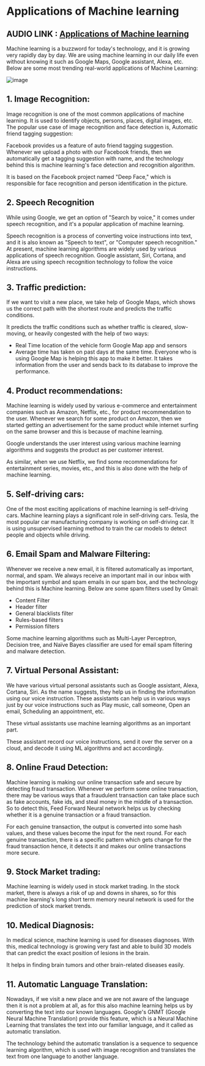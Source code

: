 # Applications of Machine learning

## AUDIO LINK : [Applications of Machine learning](https://drive.google.com/file/d/1NnHBWO3ueJrIBQJGwuZvnJjgi2FWA9Zi/view?usp=sharing)


Machine learning is a buzzword for today's technology, and it is growing very rapidly day by day. We are using machine learning in our daily life even without knowing it such as Google Maps, Google assistant, Alexa, etc. Below are some most trending real-world applications of Machine Learning:

![image](https://user-images.githubusercontent.com/63282184/142976553-5f38d757-99eb-4bfc-b5db-14d7a7f5ba30.png)


## 1. Image Recognition:

Image recognition is one of the most common applications of machine learning. It is used to identify objects, persons, places, digital images, etc. The popular use case of image recognition and face detection is, Automatic friend tagging suggestion:

Facebook provides us a feature of auto friend tagging suggestion. Whenever we upload a photo with our Facebook friends, then we automatically get a tagging suggestion with name, and the technology behind this is machine learning's face detection and recognition algorithm.

It is based on the Facebook project named "Deep Face," which is responsible for face recognition and person identification in the picture.

## 2. Speech Recognition
While using Google, we get an option of "Search by voice," it comes under speech recognition, and it's a popular application of machine learning.

Speech recognition is a process of converting voice instructions into text, and it is also known as "Speech to text", or "Computer speech recognition." At present, machine learning algorithms are widely used by various applications of speech recognition. Google assistant, Siri, Cortana, and Alexa are using speech recognition technology to follow the voice instructions.

## 3. Traffic prediction:
If we want to visit a new place, we take help of Google Maps, which shows us the correct path with the shortest route and predicts the traffic conditions.

It predicts the traffic conditions such as whether traffic is cleared, slow-moving, or heavily congested with the help of two ways:

- Real Time location of the vehicle form Google Map app and sensors
- Average time has taken on past days at the same time.
Everyone who is using Google Map is helping this app to make it better. It takes information from the user and sends back to its database to improve the performance.

## 4. Product recommendations:
Machine learning is widely used by various e-commerce and entertainment companies such as Amazon, Netflix, etc., for product recommendation to the user. Whenever we search for some product on Amazon, then we started getting an advertisement for the same product while internet surfing on the same browser and this is because of machine learning.

Google understands the user interest using various machine learning algorithms and suggests the product as per customer interest.

As similar, when we use Netflix, we find some recommendations for entertainment series, movies, etc., and this is also done with the help of machine learning.

## 5. Self-driving cars:

One of the most exciting applications of machine learning is self-driving cars. Machine learning plays a significant role in self-driving cars. Tesla, the most popular car manufacturing company is working on self-driving car. It is using unsupervised learning method to train the car models to detect people and objects while driving.

## 6. Email Spam and Malware Filtering:
Whenever we receive a new email, it is filtered automatically as important, normal, and spam. We always receive an important mail in our inbox with the important symbol and spam emails in our spam box, and the technology behind this is Machine learning. Below are some spam filters used by Gmail:

- Content Filter
- Header filter
- General blacklists filter
- Rules-based filters
- Permission filters

Some machine learning algorithms such as Multi-Layer Perceptron, Decision tree, and Naïve Bayes classifier are used for email spam filtering and malware detection.

## 7. Virtual Personal Assistant:
We have various virtual personal assistants such as Google assistant, Alexa, Cortana, Siri. As the name suggests, they help us in finding the information using our voice instruction. These assistants can help us in various ways just by our voice instructions such as Play music, call someone, Open an email, Scheduling an appointment, etc.

These virtual assistants use machine learning algorithms as an important part.

These assistant record our voice instructions, send it over the server on a cloud, and decode it using ML algorithms and act accordingly.

## 8. Online Fraud Detection:
Machine learning is making our online transaction safe and secure by detecting fraud transaction. Whenever we perform some online transaction, there may be various ways that a fraudulent transaction can take place such as fake accounts, fake ids, and steal money in the middle of a transaction. So to detect this, Feed Forward Neural network helps us by checking whether it is a genuine transaction or a fraud transaction.

For each genuine transaction, the output is converted into some hash values, and these values become the input for the next round. For each genuine transaction, there is a specific pattern which gets change for the fraud transaction hence, it detects it and makes our online transactions more secure.

## 9. Stock Market trading:

Machine learning is widely used in stock market trading. In the stock market, there is always a risk of up and downs in shares, so for this machine learning's long short term memory neural network is used for the prediction of stock market trends.

## 10. Medical Diagnosis:
In medical science, machine learning is used for diseases diagnoses. With this, medical technology is growing very fast and able to build 3D models that can predict the exact position of lesions in the brain.

It helps in finding brain tumors and other brain-related diseases easily.

## 11. Automatic Language Translation:

Nowadays, if we visit a new place and we are not aware of the language then it is not a problem at all, as for this also machine learning helps us by converting the text into our known languages. Google's GNMT (Google Neural Machine Translation) provide this feature, which is a Neural Machine Learning that translates the text into our familiar language, and it called as automatic translation.

The technology behind the automatic translation is a sequence to sequence learning algorithm, which is used with image recognition and translates the text from one language to another language.
